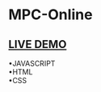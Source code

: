 # MPC-Online

## [LIVE DEMO](https://thelaucha.github.io/MPC-Online/)

•JAVASCRIPT  
•HTML  
•CSS  
